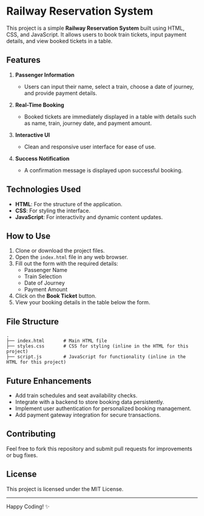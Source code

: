# Railway Reservation System

This project is a simple **Railway Reservation System** built using HTML, CSS, and JavaScript. It allows users to book train tickets, input payment details, and view booked tickets in a table.

## Features

1. **Passenger Information**
   - Users can input their name, select a train, choose a date of journey, and provide payment details.

2. **Real-Time Booking**
   - Booked tickets are immediately displayed in a table with details such as name, train, journey date, and payment amount.

3. **Interactive UI**
   - Clean and responsive user interface for ease of use.

4. **Success Notification**
   - A confirmation message is displayed upon successful booking.

## Technologies Used

- **HTML**: For the structure of the application.
- **CSS**: For styling the interface.
- **JavaScript**: For interactivity and dynamic content updates.

## How to Use

1. Clone or download the project files.
2. Open the `index.html` file in any web browser.
3. Fill out the form with the required details:
   - Passenger Name
   - Train Selection
   - Date of Journey
   - Payment Amount
4. Click on the **Book Ticket** button.
5. View your booking details in the table below the form.

## File Structure

```
.
├── index.html       # Main HTML file
├── styles.css       # CSS for styling (inline in the HTML for this project)
├── script.js        # JavaScript for functionality (inline in the HTML for this project)
```

## Future Enhancements

- Add train schedules and seat availability checks.
- Integrate with a backend to store booking data persistently.
- Implement user authentication for personalized booking management.
- Add payment gateway integration for secure transactions.

## Contributing

Feel free to fork this repository and submit pull requests for improvements or bug fixes.

## License

This project is licensed under the MIT License.

---

Happy Coding! ✨

